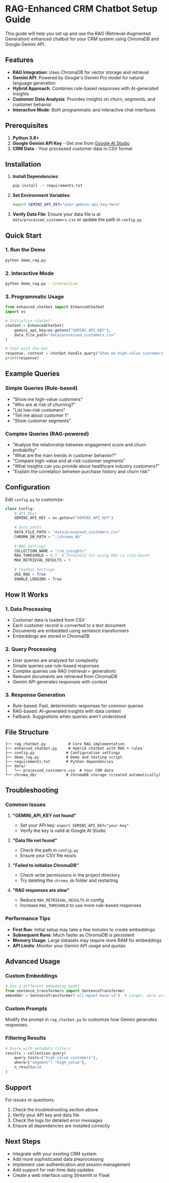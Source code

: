 # RAG-Enhanced CRM Chatbot Setup Guide

This guide will help you set up and use the RAG (Retrieval-Augmented Generation) enhanced chatbot for your CRM system using ChromaDB and Google Gemini API.

## Features

- **RAG Integration**: Uses ChromaDB for vector storage and retrieval
- **Gemini API**: Powered by Google's Gemini Pro model for natural language generation
- **Hybrid Approach**: Combines rule-based responses with AI-generated insights
- **Customer Data Analysis**: Provides insights on churn, segments, and customer behavior
- **Interactive Mode**: Both programmatic and interactive chat interfaces

## Prerequisites

1. **Python 3.8+**
2. **Google Gemini API Key** - Get one from [Google AI Studio](https://makersuite.google.com/app/apikey)
3. **CRM Data** - Your processed customer data in CSV format

## Installation

1. **Install Dependencies**:
   ```bash
   pip install -r requirements.txt
   ```

2. **Set Environment Variables**:
   ```bash
   export GEMINI_API_KEY="your-gemini-api-key-here"
   ```

3. **Verify Data File**:
   Ensure your data file is at `data/processed_customers.csv` or update the path in `config.py`

## Quick Start

### 1. Run the Demo
```bash
python demo_rag.py
```

### 2. Interactive Mode
```bash
python demo_rag.py --interactive
```

### 3. Programmatic Usage
```python
from enhanced_chatbot import EnhancedChatbot
import os

# Initialize chatbot
chatbot = EnhancedChatbot(
    gemini_api_key=os.getenv("GEMINI_API_KEY"),
    data_file_path="data/processed_customers.csv"
)

# Chat with the bot
response, context = chatbot.handle_query("Show me high-value customers")
print(response)
```

## Example Queries

### Simple Queries (Rule-based)
- "Show me high-value customers"
- "Who are at risk of churning?"
- "List low-risk customers"
- "Tell me about customer 1"
- "Show customer segments"

### Complex Queries (RAG-powered)
- "Analyze the relationship between engagement score and churn probability"
- "What are the main trends in customer behavior?"
- "Compare high-value and at-risk customer segments"
- "What insights can you provide about healthcare industry customers?"
- "Explain the correlation between purchase history and churn risk"

## Configuration

Edit `config.py` to customize:

```python
class Config:
    # API Keys
    GEMINI_API_KEY = os.getenv("GEMINI_API_KEY")
    
    # Data paths
    DATA_FILE_PATH = "data/processed_customers.csv"
    CHROMA_DB_PATH = "./chroma_db"
    
    # RAG Settings
    COLLECTION_NAME = "crm_insights"
    RAG_THRESHOLD = 0.7  # Threshold for using RAG vs rule-based
    MAX_RETRIEVAL_RESULTS = 5
    
    # Chatbot Settings
    USE_RAG = True
    ENABLE_LOGGING = True
```

## How It Works

### 1. Data Processing
- Customer data is loaded from CSV
- Each customer record is converted to a text document
- Documents are embedded using sentence transformers
- Embeddings are stored in ChromaDB

### 2. Query Processing
- User queries are analyzed for complexity
- Simple queries use rule-based responses
- Complex queries use RAG (retrieval + generation)
- Relevant documents are retrieved from ChromaDB
- Gemini API generates responses with context

### 3. Response Generation
- Rule-based: Fast, deterministic responses for common queries
- RAG-based: AI-generated insights with data context
- Fallback: Suggestions when queries aren't understood

## File Structure

```
├── rag_chatbot.py          # Core RAG implementation
├── enhanced_chatbot.py     # Hybrid chatbot with RAG + rules
├── config.py              # Configuration settings
├── demo_rag.py            # Demo and testing script
├── requirements.txt       # Python dependencies
├── data/
│   └── processed_customers.csv  # Your CRM data
└── chroma_db/             # ChromaDB storage (created automatically)
```

## Troubleshooting

### Common Issues

1. **"GEMINI_API_KEY not found"**
   - Set your API key: `export GEMINI_API_KEY="your-key"`
   - Verify the key is valid at Google AI Studio

2. **"Data file not found"**
   - Check the path in `config.py`
   - Ensure your CSV file exists

3. **"Failed to initialize ChromaDB"**
   - Check write permissions in the project directory
   - Try deleting the `chroma_db` folder and restarting

4. **"RAG responses are slow"**
   - Reduce `MAX_RETRIEVAL_RESULTS` in config
   - Increase `RAG_THRESHOLD` to use more rule-based responses

### Performance Tips

- **First Run**: Initial setup may take a few minutes to create embeddings
- **Subsequent Runs**: Much faster as ChromaDB is persistent
- **Memory Usage**: Large datasets may require more RAM for embeddings
- **API Limits**: Monitor your Gemini API usage and quotas

## Advanced Usage

### Custom Embeddings
```python
# Use a different embedding model
from sentence_transformers import SentenceTransformer
embedder = SentenceTransformer('all-mpnet-base-v2')  # Larger, more accurate
```

### Custom Prompts
Modify the prompt in `rag_chatbot.py` to customize how Gemini generates responses.

### Filtering Results
```python
# Query with metadata filters
results = collection.query(
    query_texts=["high value customers"],
    where={"segment": "high_value"},
    n_results=10
)
```

## Support

For issues or questions:
1. Check the troubleshooting section above
2. Verify your API key and data file
3. Check the logs for detailed error messages
4. Ensure all dependencies are installed correctly

## Next Steps

- Integrate with your existing CRM system
- Add more sophisticated data preprocessing
- Implement user authentication and session management
- Add support for real-time data updates
- Create a web interface using Streamlit or Flask